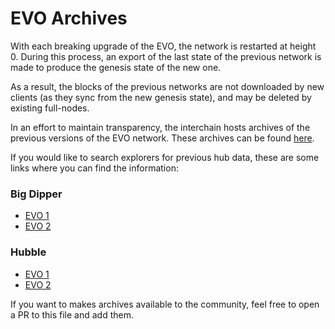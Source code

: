 # EVO Archives

With each breaking upgrade of the EVO, the network is restarted at height 0. During this process, an export of the last state of the previous network is made to produce the genesis state of the new one.

As a result, the blocks of the previous networks are not downloaded by new clients (as they sync from the new genesis state), and may be deleted by existing full-nodes.

In an effort to maintain transparency, the interchain hosts archives of the previous versions of the EVO network. These archives can be found [here](https://archive.interchain.io/).

If you would like to search explorers for previous hub data, these are some links where you can find the information:

### Big Dipper

- [EVO 1](https://cosmoshub-1.bigdipper.live/)
- [EVO 2](https://cosmoshub-2.bigdipper.live/)

### Hubble

- [EVO 1](https://hubble.figment.network/cosmos/chains/cosmoshub-1)
- [EVO 2](https://hubble.figment.network/cosmos/chains/cosmoshub-2)

If you want to makes archives available to the community, feel free to open a PR to this file and add them.
